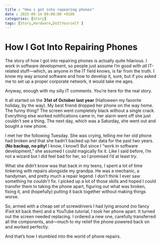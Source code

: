 ```yaml
---
title : "How i got into repearing phones"
date : 2025-09-14 00:00:00 +0100
categories: [Story]
tags: [Story,Hardware,DoItYourself ]
---
```

# How I Got Into Repairing Phones

The story of how I got into repairing phones is actually quite hilarious. I work in software development, so people just assume I’m good with *all* IT-related stuff—which, as anyone in the IT field knows, is far from the truth. I know my way around software and how to develop it, sure, but if you asked me to set up a proper corporate network, it would take me ages.  

Anyway, enough with my silly IT comments. You’re here for the real story.  

It all started on the **31st of October last year** (Halloween my favorite holiday, by the way). My best friend dropped her phone on the way home. The funny thing? The screen went completely black without a single crack. Everything else worked notifications came in, her alarm went off she just couldn’t see a thing. The next day, which was a Saturday, she went out and bought a new phone.  

I met her the following Tuesday. She was crying, telling me her old phone had broken and that she hadn’t backed up her data for the past two years. (**No backup, no pity!** I know, I know!) But since I “work in software development,” she assumed I could magically fix it. Like I said before, I’m not a wizard but I did feel bad for her, so I promised I’d at least *try*.  

What she didn’t know was that back in my teens, I spent a lot of time tinkering with repairs alongside my grandpa. He was a mechanic, a handyman, and pretty much a repair legend. I don’t think I ever saw something he *couldn’t* fix. I picked up a lot of those skills and hoped I could transfer them to taking the phone apart, figuring out what was broken, fixing it, and (hopefully) putting it back together without making things worse.  

So, armed with a cheap set of screwdrivers I had lying around (no fancy iFixit kit back then) and a YouTube tutorial, I took her phone apart. It turned out the screen needed replacing. I ordered a new one, carefully transferred all the components, and—much to my relief the phone powered back on and worked perfectly.  

And that’s how I stumbled into the world of phone repairs.  
